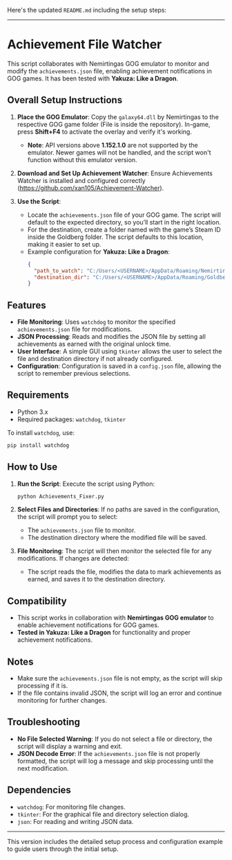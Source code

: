 Here's the updated `README.md` including the setup steps:

---

# Achievement File Watcher

This script collaborates with Nemirtingas GOG emulator to monitor and modify the `achievements.json` file, enabling achievement notifications in GOG games. It has been tested with **Yakuza: Like a Dragon**.

## Overall Setup Instructions

1. **Place the GOG Emulator**: Copy the `galaxy64.dll` by Nemirtingas to the respective GOG game folder (File is inside the repository). In-game, press **Shift+F4** to activate the overlay and verify it's working.
   - **Note**: API versions above **1.152.1.0** are not supported by the emulator. Newer games will not be handled, and the script won't function without this emulator version.

2. **Download and Set Up Achievement Watcher**: Ensure Achievements Watcher is installed and configured correctly (https://github.com/xan105/Achievement-Watcher).

3. **Use the Script**:
   - Locate the `achievements.json` file of your GOG game. The script will default to the expected directory, so you’ll start in the right location.
   - For the destination, create a folder named with the game’s Steam ID inside the Goldberg folder. The script defaults to this location, making it easier to set up.
   - Example configuration for **Yakuza: Like a Dragon**:
     ```json
     {
       "path_to_watch": "C:/Users/<USERNAME>/AppData/Roaming/NemirtingasGalaxyEmu/<EMU_ID>/1229228729/achievements.json",
       "destination_dir": "C:/Users/<USERNAME>/AppData/Roaming/Goldberg SteamEmu Saves/1235140"
     }
     ```

## Features

- **File Monitoring**: Uses `watchdog` to monitor the specified `achievements.json` file for modifications.
- **JSON Processing**: Reads and modifies the JSON file by setting all achievements as earned with the original unlock time.
- **User Interface**: A simple GUI using `tkinter` allows the user to select the file and destination directory if not already configured.
- **Configuration**: Configuration is saved in a `config.json` file, allowing the script to remember previous selections.

## Requirements

- Python 3.x
- Required packages: `watchdog`, `tkinter`

To install `watchdog`, use:

```bash
pip install watchdog
```

## How to Use

1. **Run the Script**: Execute the script using Python:
   ```bash
   python Achievements_Fixer.py
   ```
   
2. **Select Files and Directories**: If no paths are saved in the configuration, the script will prompt you to select:
   - The `achievements.json` file to monitor.
   - The destination directory where the modified file will be saved.

3. **File Monitoring**: The script will then monitor the selected file for any modifications. If changes are detected:
   - The script reads the file, modifies the data to mark achievements as earned, and saves it to the destination directory.

## Compatibility

- This script works in collaboration with **Nemirtingas GOG emulator** to enable achievement notifications for GOG games.
- **Tested in Yakuza: Like a Dragon** for functionality and proper achievement notifications.

## Notes

- Make sure the `achievements.json` file is not empty, as the script will skip processing if it is.
- If the file contains invalid JSON, the script will log an error and continue monitoring for further changes.

## Troubleshooting

- **No File Selected Warning**: If you do not select a file or directory, the script will display a warning and exit.
- **JSON Decode Error**: If the `achievements.json` file is not properly formatted, the script will log a message and skip processing until the next modification.

## Dependencies

- `watchdog`: For monitoring file changes.
- `tkinter`: For the graphical file and directory selection dialog.
- `json`: For reading and writing JSON data.

---

This version includes the detailed setup process and configuration example to guide users through the initial setup.
